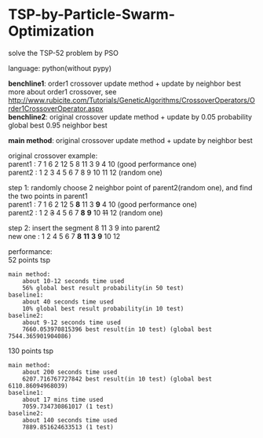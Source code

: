 # TSP-by-Particle-Swarm-Optimization
solve the TSP-52 problem by PSO
  
language: python(without pypy)  
  
**benchline1**: order1 crossover update method + update by neighbor best  
more about order1 crossover, see http://www.rubicite.com/Tutorials/GeneticAlgorithms/CrossoverOperators/Order1CrossoverOperator.aspx  
**benchline2**: original crossover update method + update by 0.05 probability global best 0.95 neighbor best
  
**main method**: original crossover update method + update by neighbor best  
  
original crossover example:  
parent1 : 7 1 6 2 12 5 8 11 3 9 4 10  (good performance one)  
parent2 : 1 2 3 4 5 6 7 8 9 10 11 12  (random one)  
  
step 1: randomly choose 2 neighbor point of parent2(random one), and find the two points in parent1  
parent1 : 7 1 6 2 12 5 **8** 11 3 **9** 4 10  (good performance one)  
parent2 : 1 2 <del>3</del> 4 5 6 7 **8** **9** 10 <del>11</del> 12  (random one)  
  
step 2: insert the segment 8 11 3 9 into parent2  
new one : 1 2 4 5 6 7 **8** **11** **3** **9** 10 12  
  
  
performance:  
52 points tsp  

    main method:  
        about 10-12 seconds time used  
        56% global best result probability(in 50 test)  
    baseline1:  
        about 40 seconds time used  
        10% global best result probability(in 10 test)  
    baseline2:  
        about 9-12 seconds time used  
        7660.053970815396 best result(in 10 test) (global best 7544.365901904086)  
        
130 points tsp  

    main method:  
        about 200 seconds time used  
        6207.716767727842 best result(in 10 test) (global best 6110.86094968039)  
    baseline1:  
        about 17 mins time used  
        7059.734730861017 (1 test)  
    baseline2:  
        about 140 seconds time used  
        7889.851624633513 (1 test)  

